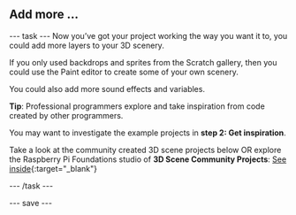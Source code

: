 ## Add more ...

--- task ---
Now you’ve got your project working the way you want it to, you could add more layers to your 3D scenery.

If you only used backdrops and sprites from the Scratch gallery, then you could use the Paint editor to create some of your own scenery. 

You could also add more sound effects and variables.

**Tip**: Professional programmers explore and take inspiration from code created by other programmers.

You may want to investigate the example projects in **step 2: Get inspiration**.

Take a look at the community created 3D scene projects below OR explore the Raspberry Pi Foundations studio of **3D Scene Community Projects**: [See inside](https://scratch.mit.edu/studios/28115978){:target="_blank"}

--- /task ---

--- save ---

